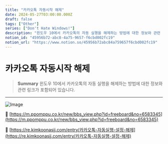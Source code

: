 ```yaml
---
title: "카카오톡 자동시작 해제"
date: 2024-05-27T03:00:00.000Z
draft: false
tags: ["Other"]
series: ["Don't Hate Windows!"]
description: "윈도우 10에서 카카오톡의 자동 실행을 해제하는 방법에 대한 정보와 관련 링크가 포함되어 있습니다."
notion_id: "45956b72-abc8-4a75-9657-f6cbd002fc19"
notion_url: "https://www.notion.so/45956b72abc84a759657f6cbd002fc19"
---
```


# 카카오톡 자동시작 해제

> **Summary**
> 윈도우 10에서 카카오톡의 자동 실행을 해제하는 방법에 대한 정보와 관련 링크가 포함되어 있습니다.

---

![Image](https://prod-files-secure.s3.us-west-2.amazonaws.com/09ccd4d5-876c-4bba-bbdf-cc77a0a11257/089b6fe7-7f75-4876-9805-05c405b14464/Untitled.png?X-Amz-Algorithm=AWS4-HMAC-SHA256&X-Amz-Content-Sha256=UNSIGNED-PAYLOAD&X-Amz-Credential=ASIAZI2LB4663WRC36IN%2F20250724%2Fus-west-2%2Fs3%2Faws4_request&X-Amz-Date=20250724T083600Z&X-Amz-Expires=3600&X-Amz-Security-Token=IQoJb3JpZ2luX2VjEAAaCXVzLXdlc3QtMiJIMEYCIQDCh6DGT6Ic%2F53DNjPviO%2FBNwbK2u0Dc5T8i7UFYxV7UgIhAIjvyimYjRKuunX7tCjIBwa7h%2FV5mkkg0iyxCzcnlum2Kv8DCCkQABoMNjM3NDIzMTgzODA1IgyZw8nVzFemqUXL3GUq3AOVtBuJ3ccX0WbJZcN3dpHdigcngeK7qLbpCzNh%2F2YWID6gd%2F%2BLwGv3NaEiovY3m7ITXIfdV5BLVxOiep9eR0RM6EjiO7Vr1rIu9OOZLx6nildVS%2F3OVU5fNa34aCJ%2F6IntOy%2BjfTVYzNQTzYd%2F8HtuYOm0OSEwLYwlKJwHf6qSafWOL5O0NqatF7Xg6xws55Jmjwy9LzC%2FoXb4LM1fbxl4mjHvsMF3zkfmKk3vArJqjKlt4bjLc0QHUGFZ98B%2B51C4aMxWAZtER6dd7Wuu9hqVltyicEvGq%2BaHI6IT41szQVcJj1EX70xRQqAmOMKBNnbxLRS0nt1wu8aICYPEDZirJrHUCsgRRHSaBuEhsmBPq2CaC72%2BagYTKhE%2BK40%2B6%2BjuQhtzpQqVjDJ6mKCvvQZVh3E1rDW5J%2Fx9XrLlp2II5FBvIBjsI%2F3dIqnbqxkPuaiGkPEcrZINsBAfCM2y450H8sQcJrlExxtnpIKikIOAlv5eW3H6kukoeU6OLIynExv3PU1HSJ2CMmK4JLvGHevz2K0XlQrTa5mpDcTP8ososOL00iECqLL%2FtTMW89pAAcsOisXekaZrF2y4lhFIBlXnJfzFZndv74yUoJ1F3BhZ6Tw3GuNNFn4oF22YojCk0IfEBjqkAanDZ7FDlLnNXo0r%2FtITUaJe9jvZcI9DwNmidt%2Bvr437%2F8Q3jA8SYcjjlRzIDNK2m5mcM7KqO8yTyzWBgX%2BcCEO7z3h5s9wrNMgCGYT5T%2FA3DZhvY%2FBmJD47zF0gurSAQn%2FpLjixDppf151zwURfCitcjkVGZ2ua3JFJovSLL6AJtWfrPToUpIVqNemAJwO4eItWFKzhHyiU46AfH8W38ftgX6g4&X-Amz-Signature=c96ec537b66c64f44a59e25f8580b7ee2e6aa68e016809291fb03669f56436e9&X-Amz-SignedHeaders=host&x-amz-checksum-mode=ENABLED&x-id=GetObject)

🔗 [https://m.ppomppu.co.kr/new/bbs_view.php?id=freeboard&no=6583345](https://m.ppomppu.co.kr/new/bbs_view.php?id=freeboard&no=6583345)

🔗 [https://re.kimkoonasjj.com/entry/카카오톡-자동실행-설정-해제](https://re.kimkoonasjj.com/entry/카카오톡-자동실행-설정-해제)

